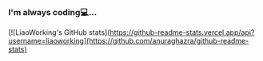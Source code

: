 ### I'm always coding💻...


[![LiaoWorking's GitHub stats](https://github-readme-stats.vercel.app/api?username=liaoworking](https://github.com/anuraghazra/github-readme-stats)
